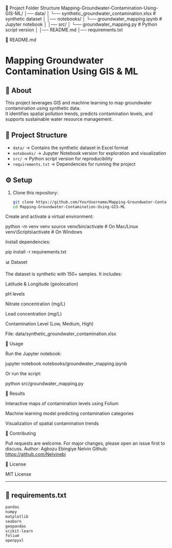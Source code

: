 📂 Project Folder Structure
Mapping-Groundwater-Contamination-Using-GIS-ML/
│── data/
│   └── synthetic_groundwater_contamination.xlsx   # synthetic dataset
│
│── notebooks/
│   └── groundwater_mapping.ipynb                 # Jupyter notebook
│
│── src/
│   └── groundwater_mapping.py                    # Python script version
│
│── README.md
│── requirements.txt

📄 README.md
# Mapping Groundwater Contamination Using GIS & ML

## 📌 About
This project leverages GIS and machine learning to map groundwater contamination using synthetic data.  
It identifies spatial pollution trends, predicts contamination levels, and supports sustainable water resource management.

## 📂 Project Structure
- `data/` → Contains the synthetic dataset in Excel format  
- `notebooks/` → Jupyter Notebook version for exploration and visualization  
- `src/` → Python script version for reproducibility  
- `requirements.txt` → Dependencies for running the project  

## ⚙️ Setup
1. Clone this repository:
   ```bash
   git clone https://github.com/YourUsername/Mapping-Groundwater-Contamination-Using-GIS-ML.git
   cd Mapping-Groundwater-Contamination-Using-GIS-ML


Create and activate a virtual environment:

python -m venv venv
source venv/bin/activate   # On Mac/Linux
venv\Scripts\activate      # On Windows


Install dependencies:

pip install -r requirements.txt

📊 Dataset

The dataset is synthetic with 150+ samples.
It includes:

Latitude & Longitude (geolocation)

pH levels

Nitrate concentration (mg/L)

Lead concentration (mg/L)

Contamination Level (Low, Medium, High)

File: data/synthetic_groundwater_contamination.xlsx

🚀 Usage

Run the Jupyter notebook:

jupyter notebook notebooks/groundwater_mapping.ipynb


Or run the script:

python src/groundwater_mapping.py

📌 Results

Interactive maps of contamination levels using Folium

Machine learning model predicting contamination categories

Visualization of spatial contamination trends

🤝 Contributing

Pull requests are welcome. For major changes, please open an issue first to discuss.
Author: Agbozu Ebingiye Nelvin
Github: https://github.com/Nelvinebi

📜 License

MIT License


---

## 📄 requirements.txt
```txt
pandas
numpy
matplotlib
seaborn
geopandas
scikit-learn
folium
openpyxl
